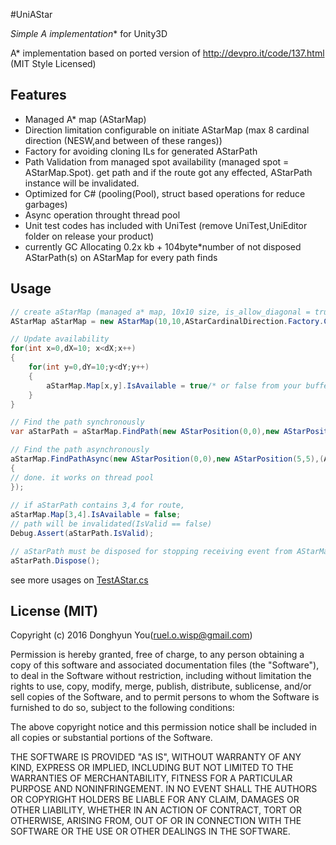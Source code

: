 #UniAStar

**Simple A* implementation** for Unity3D

A* implementation based on ported version of http://devpro.it/code/137.html (MIT Style Licensed)

## Features

- Managed A* map (AStarMap)
- Direction limitation configurable on initiate AStarMap (max 8 cardinal direction (NESW,and between of these ranges))
- Factory for avoiding cloning ILs for generated AStarPath
- Path Validation from managed spot availability (managed spot = AStarMap.Spot). get path and if the route got any effected, AStarPath instance will be invalidated.
- Optimized for C# (pooling(Pool<T>), struct based operations for reduce garbages)
- Async operation throught thread pool
- Unit test codes has included with UniTest (remove UniTest,UniEditor folder on release your product)
- currently GC Allocating 0.2x kb + 104byte*number of not disposed AStarPath(s) on AStarMap for every path finds

## Usage

```cs
// create aStarMap (managed a* map, 10x10 size, is_allow_diagonal = true)
AStarMap aStarMap = new AStarMap(10,10,AStarCardinalDirection.Factory.CreateAll(),AStarPath.FindingType.kDiagonal);

// Update availability
for(int x=0,dX=10; x<dX;x++) 
{
	for(int y=0,dY=10;y<dY;y++) 
	{
		aStarMap.Map[x,y].IsAvailable = true/* or false from your buffer*/;
	}
}

// Find the path synchronously
var aStarPath = aStarMap.FindPath(new AStarPosition(0,0),new AStarPosition(5,5));

// Find the path asynchronously
aStarMap.FindPathAsync(new AStarPosition(0,0),new AStarPosition(5,5),(AStarPath)path=>
{
// done. it works on thread pool
});
		
// if aStarPath contains 3,4 for route,
aStarMap.Map[3,4].IsAvailable = false;
// path will be invalidated(IsValid == false)
Debug.Assert(aStarPath.IsValid);

// aStarPath must be disposed for stopping receiving event from AStarMap
aStarPath.Dispose();

```

see more usages on [TestAStar.cs](Assets/UniAStar/Sample/TestAStar.cs)


## License (MIT)

Copyright (c) 2016 Donghyun You(ruel.o.wisp@gmail.com)

Permission is hereby granted, free of charge, to any person obtaining a copy of this software and associated documentation files 
(the "Software"), to deal in the Software without restriction, including without limitation the rights to use, copy, modify, merge, 
publish, distribute, sublicense, and/or sell copies of the Software, and to permit persons to whom the Software is furnished to do so, 
subject to the following conditions:

The above copyright notice and this permission notice shall be included in all copies or substantial portions of the Software.

THE SOFTWARE IS PROVIDED "AS IS", WITHOUT WARRANTY OF ANY KIND, EXPRESS OR IMPLIED, INCLUDING BUT NOT LIMITED TO THE WARRANTIES OF MERCHANTABILITY, 
FITNESS FOR A PARTICULAR PURPOSE AND NONINFRINGEMENT. IN NO EVENT SHALL THE AUTHORS OR COPYRIGHT HOLDERS BE LIABLE FOR ANY CLAIM, DAMAGES OR OTHER LIABILITY, 
WHETHER IN AN ACTION OF CONTRACT, TORT OR OTHERWISE, ARISING FROM, OUT OF OR IN CONNECTION WITH THE SOFTWARE OR THE USE OR OTHER DEALINGS IN THE SOFTWARE.